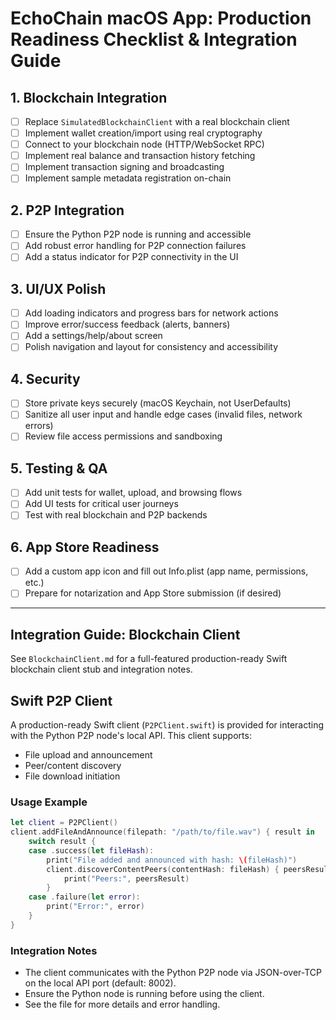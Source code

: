# EchoChain macOS App: Production Readiness Checklist & Integration Guide

## 1. Blockchain Integration
- [ ] Replace `SimulatedBlockchainClient` with a real blockchain client
- [ ] Implement wallet creation/import using real cryptography
- [ ] Connect to your blockchain node (HTTP/WebSocket RPC)
- [ ] Implement real balance and transaction history fetching
- [ ] Implement transaction signing and broadcasting
- [ ] Implement sample metadata registration on-chain

## 2. P2P Integration
- [ ] Ensure the Python P2P node is running and accessible
- [ ] Add robust error handling for P2P connection failures
- [ ] Add a status indicator for P2P connectivity in the UI

## 3. UI/UX Polish
- [ ] Add loading indicators and progress bars for network actions
- [ ] Improve error/success feedback (alerts, banners)
- [ ] Add a settings/help/about screen
- [ ] Polish navigation and layout for consistency and accessibility

## 4. Security
- [ ] Store private keys securely (macOS Keychain, not UserDefaults)
- [ ] Sanitize all user input and handle edge cases (invalid files, network errors)
- [ ] Review file access permissions and sandboxing

## 5. Testing & QA
- [ ] Add unit tests for wallet, upload, and browsing flows
- [ ] Add UI tests for critical user journeys
- [ ] Test with real blockchain and P2P backends

## 6. App Store Readiness
- [ ] Add a custom app icon and fill out Info.plist (app name, permissions, etc.)
- [ ] Prepare for notarization and App Store submission (if desired)

---

## Integration Guide: Blockchain Client

See `BlockchainClient.md` for a full-featured production-ready Swift blockchain client stub and integration notes.

## Swift P2P Client

A production-ready Swift client (`P2PClient.swift`) is provided for interacting with the Python P2P node's local API. This client supports:
- File upload and announcement
- Peer/content discovery
- File download initiation

### Usage Example
```swift
let client = P2PClient()
client.addFileAndAnnounce(filepath: "/path/to/file.wav") { result in
    switch result {
    case .success(let fileHash):
        print("File added and announced with hash: \(fileHash)")
        client.discoverContentPeers(contentHash: fileHash) { peersResult in
            print("Peers:", peersResult)
        }
    case .failure(let error):
        print("Error:", error)
    }
}
```

### Integration Notes
- The client communicates with the Python P2P node via JSON-over-TCP on the local API port (default: 8002).
- Ensure the Python node is running before using the client.
- See the file for more details and error handling. 